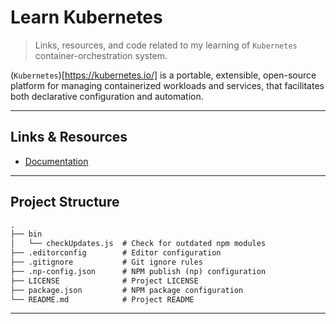 # Learn Kubernetes

> Links, resources, and code related to my learning of `Kubernetes` container-orchestration system.

(`Kubernetes`)[https://kubernetes.io/] is a portable, extensible, open-source platform for managing containerized workloads and services, that facilitates both declarative configuration and automation.

---

## Links & Resources

* [Documentation](https://kubernetes.io/docs/home/)

---

## Project Structure

```md
.
├── bin
│   └── checkUpdates.js  # Check for outdated npm modules
├── .editorconfig        # Editor configuration
├── .gitignore           # Git ignore rules
├── .np-config.json      # NPM publish (np) configuration
├── LICENSE              # Project LICENSE
├── package.json         # NPM package configuration
└── README.md            # Project README
```

---
